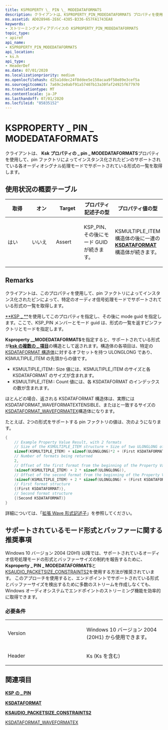 ```yaml
---
title: KSPROPERTY \_ PIN \_ MODEDATAFORMATS
description: クライアントは、KSPROPERTY_PIN_MODEDATAFORMATS プロパティを使用して、pin ファクトリによってインスタンス化された pin のサポートされている各モードでサポートされている形式の一覧を取得します。
ms.assetid: AD028946-2E6C-4385-B336-657FA1743EA8
keywords:
- ストリーミングメディアデバイスの KSPROPERTY_PIN_MODEDATAFORMATS
topic_type:
- apiref
api_name:
- KSPROPERTY_PIN_MODEDATAFORMATS
api_location:
- ks.h
api_type:
- HeaderDef
ms.date: 07/01/2020
ms.localizationpriority: medium
ms.openlocfilehash: d25a1ddec24f8ddee5e150acaa9f58e89e3cef5a
ms.sourcegitcommit: 7a69c2e0abf91a57407b13a30faf24925f677970
ms.translationtype: MT
ms.contentlocale: ja-JP
ms.lasthandoff: 07/01/2020
ms.locfileid: "85835152"
---
```

# <a name="ksproperty_pin_modedataformats"></a>KSPROPERTY \_ PIN \_ MODEDATAFORMATS

クライアントは、 **Ksk プロパティの \_ pin \_ MODEDATAFORMATS**プロパティを使用して、pin ファクトリによってインスタンス化されたピンのサポートされている各オーディオシグナル処理モードでサポートされている形式の一覧を取得します。

## <a name="usage-summary-table"></a>使用状況の概要テーブル

<table>
<colgroup>
<col width="20%" />
<col width="20%" />
<col width="20%" />
<col width="20%" />
<col width="20%" />
</colgroup>
<thead>
<tr class="header">
<th>取得</th>
<th>オン</th>
<th>Target</th>
<th>プロパティ記述子の型</th>
<th>プロパティ値の型</th>
</tr>
</thead>
<tbody>
<tr class="odd">
<td><p>はい</p></td>
<td><p>いいえ</p></td>
<td><p>Assert</p></td>
<td><p>KSP_PIN、その後にモード GUID が続きます。</p></td>
<td><p>KSMULTIPLE_ITEM 構造体の後に一連の<a href="https://docs.microsoft.com/windows-hardware/drivers/ddi/ks/ns-ks-ksdataformat" data-raw-source="[&lt;strong&gt;KSDATAFORMAT&lt;/strong&gt;](https://docs.microsoft.com/windows-hardware/drivers/ddi/ks/ns-ks-ksdataformat)"><strong>KSDATAFORMAT</strong></a>構造体が続きます。</p></td>
</tr>
</tbody>
</table>

## <a name="remarks"></a>Remarks

クライアントは、このプロパティを使用して、pin ファクトリによってインスタンス化されたピンによって、特定のオーディオ信号処理モードでサポートされている形式の一覧を取得します。

[**KSP \_ **](https://docs.microsoft.com/windows-hardware/drivers/ddi/ks/ns-ks-ksp_pin)を使用してこのプロパティを指定し、その後に mode guid を指定します。ここで、KSP_PIN メンバーとモード guid は、形式の一覧を返すピンファクトリとモードを指定します。

**Ksproperty \_\_MODEDATAFORMATS**を指定すると、サポートされている形式が[**ksk の複数の \_ 項目**](https://docs.microsoft.com/windows-hardware/drivers/ddi/ks/ns-ks-ksmultiple_item)の構造として返されます。構造体の各項目は、特定の[KSDATAFORMAT 構造体](ttps://docs.microsoft.com/windows-hardware/drivers/ddi/ks/ns-ks-ksdataformat)に対するオフセットを持つ ULONGLONG であり、KSMULTIPLE_ITEM の先頭からの値です。
- KSMULTIPLE_ITEM:: Size 値には、KSMULTIPLE_ITEM のサイズと各 KSDATAFORMAT のサイズが含まれます。 
- KSMULTIPLE_ITEM:: Count 値には、各 KSDATAFORMAT のインデックスの数が含まれます。

ほとんどの場合、返される KSDATAFORMAT 構造体は、実際には KSDATAFORMAT_WAVEFORMATEXTENSIBLE、またはと一致するサイズの[KSDATAFORMAT_WAVEFORMATEX](https://docs.microsoft.com/windows-hardware/drivers/ddi/ksmedia/ns-ksmedia-ksdataformat_waveformatex)構造体になります。

たとえば、2つの形式をサポートする pin ファクトリの値は、次のようになります。

```cpp
{
    // Example Property Value Result, with 2 formats
    // Size of the KSMULTIPLE_ITEM structure + Size of two ULONGLONG offset values + Size of first format + Size of second format
    sizeof(KSMULTIPLE_ITEM) + sizeof(ULONGLONG)*2 + (First KSDATAFORMAT::Size) + (Second KSDATAFORMAT::Size),
    // Number of formats being returned
    2,
    // Offset of the first format from the beginning of the Property Value
    (sizeof(KSMULTIPLE_ITEM) + 2 * sizeof(ULONGLONG)),
    // Offset of the second format from the beginning of the Property Value
    (sizeof(KSMULTIPLE_ITEM) + 2 * sizeof(ULONGLONG) + (First KSDATAFORMAT::Size),
    // First format structure
    {(First KSDATAFORMAT)},
    // Second format structure
    {(Second KSDATAFORMAT)}
}
```

詳細については、「[拡張 Wave 形式記述子](https://docs.microsoft.com/windows-hardware/drivers/audio/extensible-wave-format-descriptors)」を参照してください。

## <a name="supported-mode-format-and-buffer-recommendations"></a>サポートされているモード形式とバッファーに関する推奨事項

Windows 10 バージョン 2004 (20H1) 以降では、サポートされているオーディオ信号処理モードの形式とバッファーサイズの制約を報告するために、 **Ksproperty \_ PIN \_ MODEDATAFORMATS**と[KSAUDIO_PACKETSIZE_CONSTRAINTS2](https://docs.microsoft.com/windows-hardware/drivers/ddi/ksmedia/ns-ksmedia-_ksaudio_packetsize_constraints2)を使用する方法が推奨されています。 このアプローチを使用すると、エンドポイントでサポートされている形式とバッファーサイズを検出するために多数のストリームを作成しなくても、Windows オーディオシステムでエンドポイントのストリーミング機能を効率的に取得できます。

### <a name="requirements"></a>必要条件

<table>
<colgroup>
<col width="50%" />
<col width="50%" />
</colgroup>
<tbody>
<tr class="odd">
<td><p>Version</p></td>
<td><p>Windows 10 バージョン 2004 (20H1) から使用できます。</p></td>
</tr>
<tr class="even">
<td><p>Header</p></td>
<td>Ks (Ks を含む)</td>
</tr>
</tbody>
</table>

## <a name="see-also"></a>関連項目

[**KSP の \_ PIN**](https://docs.microsoft.com/windows-hardware/drivers/ddi/ks/ns-ks-ksp_pin)

[**KSDATAFORMAT**](https://docs.microsoft.com/windows-hardware/drivers/ddi/ks/ns-ks-ksdataformat)

[**KSAUDIO_PACKETSIZE_CONSTRAINTS2**](https://docs.microsoft.com/windows-hardware/drivers/ddi/ksmedia/ns-ksmedia-_ksaudio_packetsize_constraints2)

[KSDATAFORMAT_WAVEFORMATEX](https://docs.microsoft.com/windows-hardware/drivers/ddi/ksmedia/ns-ksmedia-ksdataformat_waveformatex)  
